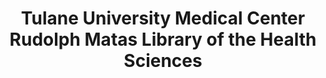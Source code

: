 ---
layout: repo
title: "Tulane University Medical Center Rudolph Matas Library of the Health Sciences"
id: 25032
permalink: repos/25032/
---